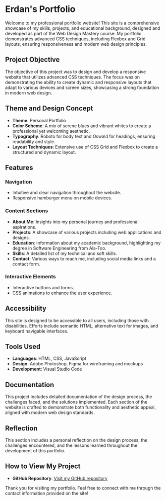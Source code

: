 
# Erdan's Portfolio

Welcome to my professional portfolio website! This site is a comprehensive showcase of my skills, projects, and educational background, designed and developed as part of the Web Design Mastery course. My portfolio demonstrates advanced CSS techniques, including Flexbox and Grid layouts, ensuring responsiveness and modern web design principles.

## Project Objective

The objective of this project was to design and develop a responsive website that utilizes advanced CSS techniques. The focus was on demonstrating the ability to create dynamic and responsive layouts that adapt to various devices and screen sizes, showcasing a strong foundation in modern web design.

## Theme and Design Concept

- **Theme**: Personal Portfolio
- **Color Scheme**: A mix of serene blues and vibrant whites to create a professional yet welcoming aesthetic.
- **Typography**: Roboto for body text and Oswald for headings, ensuring readability and style.
- **Layout Techniques**: Extensive use of CSS Grid and Flexbox to create a structured and dynamic layout.

## Features

### Navigation

- Intuitive and clear navigation throughout the website.
- Responsive hamburger menu on mobile devices.

### Content Sections

- **About Me**: Insights into my personal journey and professional aspirations.
- **Projects**: A showcase of various projects including web applications and designs.
- **Education**: Information about my academic background, highlighting my degree in Software Engineering from Ala-Too.
- **Skills**: A detailed list of my technical and soft skills.
- **Contact**: Various ways to reach me, including social media links and a contact form.

### Interactive Elements

- Interactive buttons and forms.
- CSS animations to enhance the user experience.

## Accessibility

This site is designed to be accessible to all users, including those with disabilities. Efforts include semantic HTML, alternative text for images, and keyboard navigable interfaces.

## Tools Used

- **Languages**: HTML, CSS, JavaScript
- **Design**: Adobe Photoshop, Figma for wireframing and mockups
- **Development**: Visual Studio Code

## Documentation

This project includes detailed documentation of the design process, the challenges faced, and the solutions implemented. Each section of the website is crafted to demonstrate both functionality and aesthetic appeal, aligned with modern web design standards.

## Reflection

This section includes a personal reflection on the design process, the challenges encountered, and the lessons learned throughout the development of this portfolio.

## How to View My Project

- **GitHub Repository**: [Visit my GitHub repository](https://github.com/ysebo/finalProject)


Thank you for visiting my portfolio. Feel free to connect with me through the contact information provided on the site!
